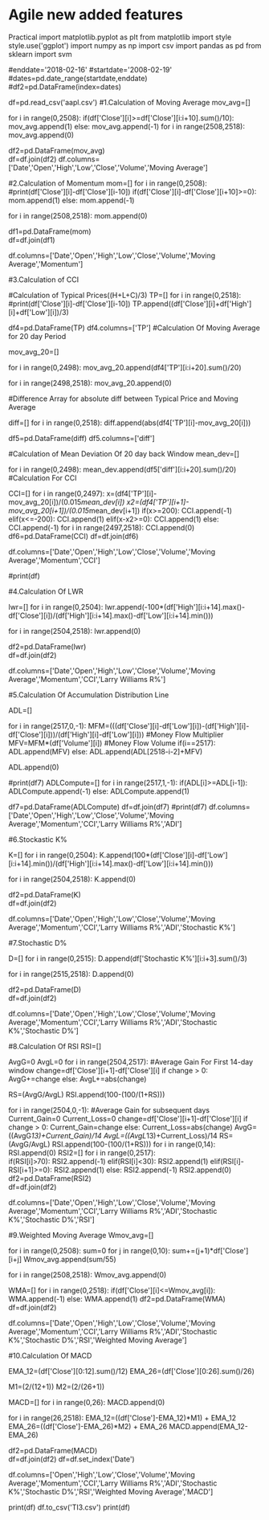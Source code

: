 # Agile new added features
Practical
import matplotlib.pyplot as plt
from matplotlib import style
style.use('ggplot')
import numpy as np
import csv 
import pandas as pd
from sklearn import svm

#enddate='2018-02-16'
#startdate='2008-02-19'
#dates=pd.date_range(startdate,enddate)
#df2=pd.DataFrame(index=dates)

df=pd.read_csv('aapl.csv')
#1.Calculation of Moving Average
mov_avg=[]
    
for i in range(0,2508):
    if(df['Close'][i]>=df['Close'][i:i+10].sum()/10):
        mov_avg.append(1)
    else:
        mov_avg.append(-1)
for i in range(2508,2518):
    mov_avg.append(0)
    
    
df2=pd.DataFrame(mov_avg)  
df=df.join(df2)
df.columns=['Date','Open','High','Low','Close','Volume','Moving Average']

#2.Calculation of Momentum
mom=[]
for i in range(0,2508):
    #print(df['Close'][i]-df['Close'][i-10])
    if(df['Close'][i]-df['Close'][i+10]>=0):
        mom.append(1)
    else:
        mom.append(-1)

for i in range(2508,2518):
    mom.append(0)
    
df1=pd.DataFrame(mom)  
df=df.join(df1)

df.columns=['Date','Open','High','Low','Close','Volume','Moving Average','Momentum']

#3.Calculation of CCI

#Calculation of Typical Prices((H+L+C)/3)
TP=[]
for i in range(0,2518):
    #print(df['Close'][i]-df['Close'][i-10])
    TP.append((df['Close'][i]+df['High'][i]+df['Low'][i])/3)

df4=pd.DataFrame(TP)
df4.columns=['TP']
#Calculation Of Moving Average for 20 day Period

mov_avg_20=[]

for i in range(0,2498):
    mov_avg_20.append(df4['TP'][i:i+20].sum()/20)

for i in range(2498,2518):
    mov_avg_20.append(0)
        
#Difference Array for absolute diff between Typical Price and Moving Average
    
diff=[]
for i in range(0,2518):
    diff.append(abs(df4['TP'][i]-mov_avg_20[i]))
    
df5=pd.DataFrame(diff)
df5.columns=['diff']
    
#Calculation of Mean Deviation Of 20 day back Window
mean_dev=[]

for i in range(0,2498):
    mean_dev.append(df5['diff'][i:i+20].sum()/20)
#Calculation For CCI

CCI=[]
for i in range(0,2497):
    x=(df4['TP'][i]-mov_avg_20[i])/(0.015*mean_dev[i])
    x2=(df4['TP'][i+1]-mov_avg_20[i+1])/(0.015*mean_dev[i+1])
    if(x>=200):
        CCI.append(-1)
    elif(x<=-200):
        CCI.append(1)
    elif(x-x2>=0):
        CCI.append(1)
    else:
        CCI.append(-1)
for i in range(2497,2518):
    CCI.append(0)
df6=pd.DataFrame(CCI)
df=df.join(df6)

df.columns=['Date','Open','High','Low','Close','Volume','Moving Average','Momentum','CCI']

#print(df)

#4.Calculation Of LWR

lwr=[]
for i in range(0,2504):
    lwr.append(-100*(df['High'][i:i+14].max()-df['Close'][i])/(df['High'][i:i+14].max()-df['Low'][i:i+14].min()))

for i in range(2504,2518):
    lwr.append(0)
    
df2=pd.DataFrame(lwr)  
df=df.join(df2)

df.columns=['Date','Open','High','Low','Close','Volume','Moving Average','Momentum','CCI','Larry Williams R%']

#5.Calculation Of Accumulation Distribution Line

ADL=[]
    
for i in range(2517,0,-1):
    MFM=(((df['Close'][i]-df['Low'][i])-(df['High'][i]-df['Close'][i]))/(df['High'][i]-df['Low'][i])) #Money Flow Multiplier
    MFV=MFM*(df['Volume'][i]) #Money Flow Volume
    if(i==2517):
        ADL.append(MFV)
    else:
        ADL.append(ADL[2518-i-2]+MFV)
    
ADL.append(0)
      
#print(df7)
ADLCompute=[]
for i in range(2517,1,-1):
    if(ADL[i]>=ADL[i-1]):
        ADLCompute.append(-1)
    else:
        ADLCompute.append(1)

df7=pd.DataFrame(ADLCompute)
df=df.join(df7)
#print(df7)
df.columns=['Date','Open','High','Low','Close','Volume','Moving Average','Momentum','CCI','Larry Williams R%','ADI']

#6.Stockastic K%

K=[]
for i in range(0,2504):
    K.append(100*(df['Close'][i]-df['Low'][i:i+14].min())/(df['High'][i:i+14].max()-df['Low'][i:i+14].min()))

for i in range(2504,2518):
    K.append(0)
    
df2=pd.DataFrame(K)  
df=df.join(df2)

df.columns=['Date','Open','High','Low','Close','Volume','Moving Average','Momentum','CCI','Larry Williams R%','ADI','Stochastic K%']

#7.Stochastic D%

D=[]
for i in range(0,2515):
    D.append(df['Stochastic K%'][i:i+3].sum()/3)

for i in range(2515,2518):
    D.append(0)
    
df2=pd.DataFrame(D)  
df=df.join(df2)

df.columns=['Date','Open','High','Low','Close','Volume','Moving Average','Momentum','CCI','Larry Williams R%','ADI','Stochastic K%','Stochastic D%']

#8.Calculation Of RSI
RSI=[]

AvgG=0
AvgL=0
for i in range(2504,2517):                      #Average Gain For First 14-day window
    change=df['Close'][i+1]-df['Close'][i]
    if change > 0:
        AvgG+=change
    else:
        AvgL+=abs(change)
        
RS=(AvgG/AvgL)
RSI.append(100-(100/(1+RS)))

for i in range(2504,0,-1):                #Average Gain for subsequent days
    Current_Gain=0
    Current_Loss=0
    change=df['Close'][i+1]-df['Close'][i]
    if change > 0:
        Current_Gain=change
    else:
        Current_Loss=abs(change)
    AvgG=((AvgG*13)+Current_Gain)/14
    AvgL=((AvgL*13)+Current_Loss)/14
    RS=(AvgG/AvgL)
    RSI.append(100-(100/(1+RS)))
for i in range(0,14):
    RSI.append(0)
RSI2=[]
for i in range(0,2517):   
    if(RSI[i]>70):
        RSI2.append(-1)
    elif(RSI[i]<30):
        RSI2.append(1)
    elif(RSI[i]-RSI[i+1]>=0):
        RSI2.append(1)
    else:
        RSI2.append(-1)
RSI2.append(0)
df2=pd.DataFrame(RSI2)  
df=df.join(df2)

df.columns=['Date','Open','High','Low','Close','Volume','Moving Average','Momentum','CCI','Larry Williams R%','ADI','Stochastic K%','Stochastic D%','RSI']

#9.Weighted Moving Average
Wmov_avg=[]

for i in range(0,2508):
    sum=0
    for j in range(0,10):
        sum+=(j+1)*df['Close'][i+j]
    Wmov_avg.append(sum/55)

for i in range(2508,2518):
    Wmov_avg.append(0)
    
WMA=[]
for i in range(0,2518):
    if(df['Close'][i]<=Wmov_avg[i]):
        WMA.append(-1)
    else:
        WMA.append(1)
df2=pd.DataFrame(WMA)  
df=df.join(df2)

df.columns=['Date','Open','High','Low','Close','Volume','Moving Average','Momentum','CCI','Larry Williams R%','ADI','Stochastic K%','Stochastic D%','RSI','Weighted Moving Average']

#10.Calculation Of MACD

EMA_12=(df['Close'][0:12].sum()/12)
EMA_26=(df['Close'][0:26].sum()/26)

M1=(2/(12+1))
M2=(2/(26+1))

MACD=[]
for i in range(0,26):
    MACD.append(0)
    
for i in range(26,2518):
    EMA_12=((df['Close']-EMA_12)*M1) + EMA_12
    EMA_26=((df['Close']-EMA_26)*M2) + EMA_26
    MACD.append(EMA_12-EMA_26)
    
df2=pd.DataFrame(MACD)  
df=df.join(df2)
df=df.set_index('Date')

df.columns=['Open','High','Low','Close','Volume','Moving Average','Momentum','CCI','Larry Williams R%','ADI','Stochastic K%','Stochastic D%','RSI','Weighted Moving Average','MACD']

print(df)
df.to_csv('TI3.csv')
print(df)
